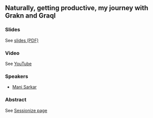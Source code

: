 ## Naturally, getting productive, my journey with Grakn and Graql

### Slides

See [slides (PDF)](../../../examples/data/databases/graph/grakn/presentations/GraknCosmos2020/Naturally,-getting-productive,-my-journey-with-Grakn-and-Graql.pdf)

### Video

See [YouTube](https://www.youtube.com/watch?v=Cef2nPEmybs)

### Speakers

- [Mani Sarkar](http://github.com/neomatrix369)

### Abstract

See [Sessionize page](https://sessionize.com/app/speaker/session/profile/edit/216f74f1-3a41-4f3f-9ed7-4ef34a179d70)